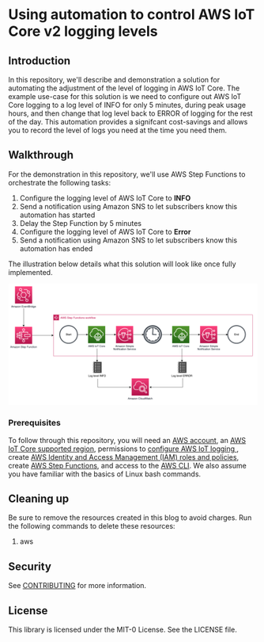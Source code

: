 # Using automation to control AWS IoT Core v2 logging levels

## Introduction
In this repository, we'll describe and demonstration a solution for automating the adjustment of the level of logging in AWS IoT Core. The example use-case for this solution is we need to configure out AWS IoT Core logging to a log level of INFO for only 5 minutes, during peak usage hours, and then change that log level back to ERROR of logging for the rest of the day. This automation provides a signifcant cost-savings and allows you to record the level of logs you need at the time you need them.

## Walkthrough
For the demonstration in this repository, we'll use AWS Step Functions to orchestrate the following tasks:
1. Configure the logging level of AWS IoT Core to <b>INFO</b>
2. Send a notification using Amazon SNS to let subscribers know this automation has started 
3. Delay the Step Function by 5 minutes
4. Configure the logging level of AWS IoT Core to <b>Error</b>
5. Send a notification using Amazon SNS to let subscribers know this automation has ended 

The illustration below details what this solution will look like once fully implemented.

<img src="./assets/Solution%20Overview.png" />

<br /> 

### Prerequisites
To follow through this repository, you will need an <a href="https://console.aws.amazon.com/" >AWS account</a>, an <a href="https://aws.amazon.com/about-aws/global-infrastructure/regional-product-services/" >AWS IoT Core supported region</a>, permissions to <a href="https://docs.aws.amazon.com/iot/latest/developerguide/configure-logging.html" >configure AWS IoT logging </a>, create <a href="https://docs.aws.amazon.com/IAM/latest/UserGuide/id_roles.html" > AWS Identity and Access Management (IAM) roles and policies</a>, create <a href="https://docs.aws.amazon.com/sns/latest/dg/sns-create-topic.html"> AWS Step Functions</a>, and access to the <a href="https://aws.amazon.com/cli/">AWS CLI</a>. We also assume you have familiar with the basics of Linux bash commands.

## Cleaning up
Be sure to remove the resources created in this blog to avoid charges. Run the following commands to delete these resources:

1. aws 

## Security

See [CONTRIBUTING](CONTRIBUTING.md#security-issue-notifications) for more information.

## License

This library is licensed under the MIT-0 License. See the LICENSE file.

